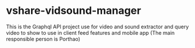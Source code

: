 # vshare-vidsound-manager
This is the Graphql API project use for video and sound extractor and query video to show to use in client feed features and mobile app (The main responsible person is Porthao)
